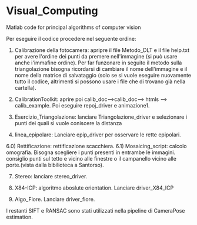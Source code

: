 # Visual_Computing
Matlab code for principal algorithms of computer vision

Per eseguire il codice procedere nel seguente ordine:
1) Calibrazione della fotocamera: apripre il file Metodo_DLT e il file help.txt per avere l'ordine dei punti da premere nell'immagine (si può usare anche i'immafine ordine). Per far funzonare in seguito il metodo sulla triangolazione bisogna ricordarsi di cambiare il nome dell'immagine e il nome della matrice di salvataggio (solo se si vuole eseguire nuovamente tutto il codice, altrimenti si possono usare i file che di trovano già nella cartella).

3) CalibrationToolkit: aprire poi calib_doc-->calib_doc--> htmls --> calib_example. Poi eseguire repoj_driver e animazione1. 

4) Esercizio_Triangolazione: lanciare Triangolazione_driver e selezionare i punti dei quali si vuole coniscere la distanza
5) linea_epipolare: Lanciare epip_driver per osservare le rette epipolari.

6.0) Rettificazione: rettificazione scacchiera.
6.1) Mosaicing_script: calcolo omografia. Bisogna scegliere i punti presenti in entrambe le immagini. consiglio punti sul tetto e vicino alle finestre o il campanello vicino alle porte.(vista dalla bibilioteca a Santorso).

7) Stereo: lanciare stereo_driver.

8) X84-ICP: algoritmo aboslute orientation. Lanciare driver_X84_ICP

9) Algo_Fiore. Lanciare driver_fiore.

I restanti SIFT e RANSAC sono stati utilizzati nella pipeline di CameraPose estimation. 